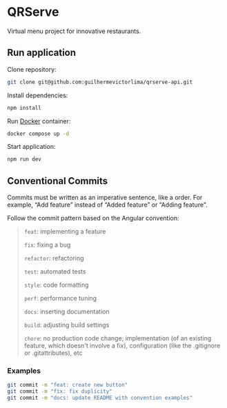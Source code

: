 # QRServe

Virtual menu project for innovative restaurants.

## Run application

Clone repository:

```bash
git clone git@github.com:guilhermevictorlima/qrserve-api.git
```

Install dependencies:

```bash
npm install
```

Run [Docker](https://docs.docker.com/get-docker/) container:

```bash
docker compose up -d
```

Start application:

```bash
npm run dev
```

## Conventional Commits

Commits must be written as an imperative sentence, like a order. For example, “Add feature” instead of “Added feature” or “Adding feature".

Follow the commit pattern based on the Angular convention:

> `feat`: implementing a feature
>
> `fix`: fixing a bug
>
> `refactor`: refactoring
>
> `test`: automated tests
>
> `style`: code formatting
>
> `perf`: performance tuning
>
> `docs`: inserting documentation
>
> `build`: adjusting build settings
>
> `chore`: no production code change; implementation (of an existing feature, which doesn't involve a fix), configuration (like the .gitignore or .gitattributes), etc

### Examples

```bash
git commit -m "feat: create new button"
git commit -m "fix: fix duplicity"
git commit -m "docs: update README with convention examples"
```
